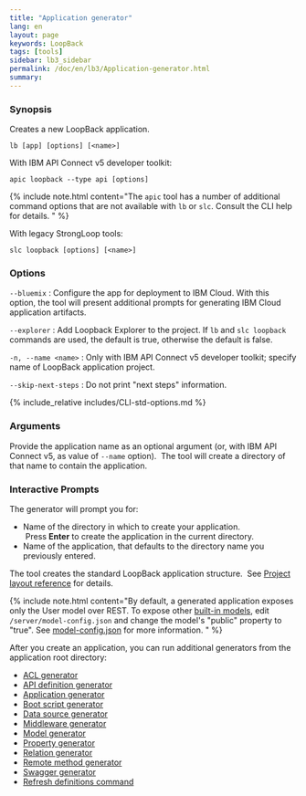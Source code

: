 ```yaml
---
title: "Application generator"
lang: en
layout: page
keywords: LoopBack
tags: [tools]
sidebar: lb3_sidebar
permalink: /doc/en/lb3/Application-generator.html
summary:
---
```


### Synopsis

Creates a new LoopBack application.

```
lb [app] [options] [<name>]
```

With IBM API Connect v5 developer toolkit:

```
apic loopback --type api [options]
```

{% include note.html content="The `apic` tool has a number of additional command options that are
not available with `lb` or `slc`.  Consult the CLI help for details.
" %}

With legacy StrongLoop tools:

```
slc loopback [options] [<name>]
```

### Options

`--bluemix`
: Configure the app for deployment to IBM Cloud. With this option, the tool will present   additional prompts for generating IBM Cloud application artifacts.

`--explorer`
: Add Loopback Explorer to the project. If `lb` and `slc loopback` commands are used, the default is true, otherwise the default is false.

`-n, --name <name>`
: Only with IBM API Connect v5 developer toolkit; specify name of LoopBack application project.

`--skip-next-steps`
: Do not print "next steps" information.

{% include_relative includes/CLI-std-options.md %}

### Arguments

Provide the application name as an optional argument (or, with IBM API Connect v5, as value of `--name` option).  The tool will create a directory of that name to contain the application.

### Interactive Prompts

The generator will prompt you for:

* Name of the directory in which to create your application.  Press **Enter** to create the application in the current directory.
* Name of the application, that defaults to the directory name you previously entered.

The tool creates the standard LoopBack application structure.  See [Project layout reference](Project-layout-reference.html) for details.

{% include note.html content="By default, a generated application exposes only the User model over REST.
To expose other [built-in models](Using-built-in-models.html), edit `/server/model-config.json` and change the model's \"public\" property to \"true\".
See [model-config.json](model-config.json.html) for more information.
" %}

After you create an application, you can run additional generators from the application root directory:

* [ACL generator](ACL-generator.html)
* [API definition generator](API-definition-generator.html)
* [Application generator](Application-generator.html)
* [Boot script generator](Boot-script-generator.html)
* [Data source generator](Data-source-generator.html)
* [Middleware generator](Middleware-generator.html)
* [Model generator](Model-generator.html)
* [Property generator](Property-generator.html)
* [Relation generator](Relation-generator.html)
* [Remote method generator](Remote-method-generator.html)
* [Swagger generator](Swagger-generator.html)
* [Refresh definitions command](Refresh-definitions-command.html)
